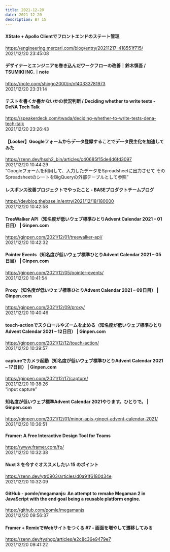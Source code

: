 ```yaml
---
title: 2021-12-20
date: 2021-12-20
description: B! 15
---
```


#### XState + Apollo Clientでフロントエンドのステート管理
https://engineering.mercari.com/blog/entry/20211217-418551f715/<br>
2021/12/20 23:45:08<br>


#### デザイナーとエンジニアを巻き込んだワークフローの改善｜鈴木慎吾 / TSUMIKI INC.｜note
https://note.com/shingo2000/n/nf40333781973<br>
2021/12/20 23:31:14<br>


#### テストを書くか書かないかの状況判断 / Deciding whether to write tests - DeNA Tech Talk
https://speakerdeck.com/twada/deciding-whether-to-write-tests-dena-tech-talk<br>
2021/12/20 23:26:43<br>


#### 【Looker】Googleフォームからデータ登録することでデータ民主化を加速してみた
https://zenn.dev/hssh2_bin/articles/c40685f15de4d6fd3097<br>
2021/12/20 10:44:29<br>
“Googleフォームを利用して、入力したデータをSpreadsheetに出力させて そのSpreadsheetのシートをBigQueryの外部テーブルとして参照”


#### レスポンス改善プロジェクトでやったこと - BASEプロダクトチームブログ
https://devblog.thebase.in/entry/2021/12/18/180000<br>
2021/12/20 10:42:58<br>


#### TreeWalker API（知名度が低いウェブ標準ひとりAdvent Calendar 2021 – 01日目） | Ginpen.com
https://ginpen.com/2021/12/01/treewalker-api/<br>
2021/12/20 10:42:32<br>


#### Pointer Events（知名度が低いウェブ標準ひとりAdvent Calendar 2021 – 05日目） | Ginpen.com
https://ginpen.com/2021/12/05/pointer-events/<br>
2021/12/20 10:41:54<br>


#### Proxy（知名度が低いウェブ標準ひとりAdvent Calendar 2021 – 09日目） | Ginpen.com
https://ginpen.com/2021/12/09/proxy/<br>
2021/12/20 10:40:46<br>


#### touch-actionでスクロールやズームを止める（知名度が低いウェブ標準ひとりAdvent Calendar 2021 – 12日目） | Ginpen.com
https://ginpen.com/2021/12/12/touch-action/<br>
2021/12/20 10:39:57<br>


#### captureでカメラ起動（知名度が低いウェブ標準ひとりAdvent Calendar 2021 – 17日目） | Ginpen.com
https://ginpen.com/2021/12/17/capture/<br>
2021/12/20 10:38:26<br>
“input capture”


#### 知名度が低いウェブ標準Advent Calendar 2021やります。ひとりで。 | Ginpen.com
https://ginpen.com/2021/12/01/minor-apis-ginpei-advent-calendar-2021/<br>
2021/12/20 10:36:51<br>


#### Framer: A Free Interactive Design Tool for Teams
https://www.framer.com/fp/<br>
2021/12/20 10:32:38<br>


#### Nuxt 3 を今すぐオススメしたい 15 のポイント
https://zenn.dev/ytr0903/articles/d0a91f6180d34e<br>
2021/12/20 10:32:09<br>


#### GitHub - pomle/megamanjs: An attempt to remake Megaman 2 in JavaScript with the end goal being a reusable platform engine.
https://github.com/pomle/megamanjs<br>
2021/12/20 09:56:37<br>


#### Framer + RemixでWebサイトをつくる #7 - 画面を増やして遷移してみる
https://zenn.dev/tyshgc/articles/e2c8c36e9479e7<br>
2021/12/20 09:41:22<br>


